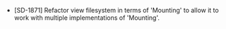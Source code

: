 - [SD-1871] Refactor view filesystem in terms of 'Mounting' to allow it to work with multiple implementations of 'Mounting'.
